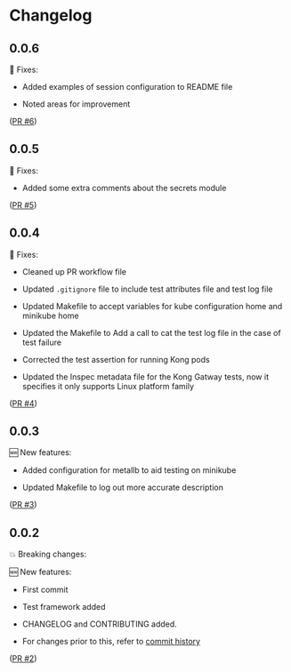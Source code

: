# Changelog

## 0.0.6

🔧 Fixes:

- Added examples of session configuration to README file

- Noted areas for improvement

([PR #6](https://github.com/srb3/terraform-helm-kong-gateway/pull/6))


## 0.0.5

🔧 Fixes:

- Added some extra comments about the secrets module

([PR #5](https://github.com/srb3/terraform-helm-kong-gateway/pull/5))


## 0.0.4

🔧 Fixes:

- Cleaned up PR workflow file

- Updated `.gitignore` file to include test attributes file and test log file

- Updated Makefile to accept variables for kube configuration home and minikube home

- Updated the Makefile to Add a call to cat the test log file in the case of
  test failure

- Corrected the test assertion for running Kong pods

- Updated the Inspec metadata file for the Kong Gatway tests, now it specifies it
  only supports Linux platform family

([PR #4](https://github.com/srb3/terraform-helm-kong-gateway/pull/4))

## 0.0.3

🆕 New features:

- Added configuration for metallb to aid testing on minikube

- Updated Makefile to log out more accurate description

([PR #3](https://github.com/srb3/terraform-helm-kong-gateway/pull/3))

## 0.0.2

💥 Breaking changes:

🆕 New features:

- First commit

- Test framework added

- CHANGELOG and CONTRIBUTING added.

- For changes prior to this, refer to [commit history](https://github.com/srb3/terraform-helm-kong-gateway/commits/main)

([PR #2](https://github.com/srb3/terraform-helm-kong-gateway/pull/2))
